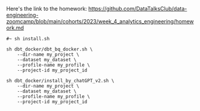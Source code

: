 

Here's the link to the homework: https://github.com/DataTalksClub/data-engineering-zoomcamp/blob/main/cohorts/2023/week_4_analytics_engineering/homework.md

```shell
#~ sh install.sh
```

```shell
sh dbt_docker/dbt_bq_docker.sh \
    --dir-name my_project \
    --dataset my_dataset \
    --profile-name my_profile \
    --project-id my_project_id
```

```shell
sh dbt_docker/install_by_chatGPT_v2.sh \
    --dir-name my_project \
    --dataset my_dataset \
    --profile-name my_profile \
    --project-id my_project_id
```



